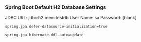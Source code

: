 ### Spring Boot Default H2 Database Settings
JDBC URL: jdbc:h2:mem:testdb
User Name: sa
Password: \[blank\]

```properties
spring.jpa.defer-datasource-initialization=true  
  
spring.jpa.hibernate.ddl-auto=update
```
